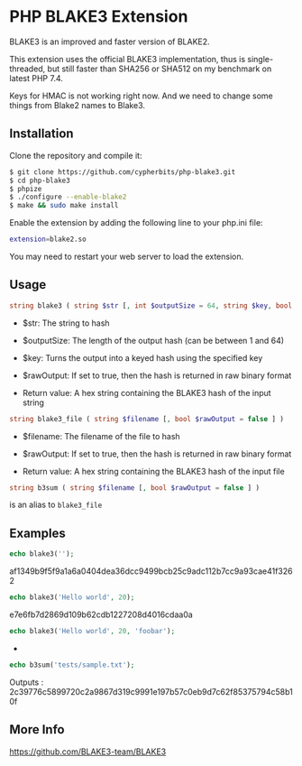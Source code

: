 PHP BLAKE3 Extension
============================

BLAKE3 is an improved and faster version of BLAKE2.

This extension uses the official BLAKE3 implementation, thus is single-threaded, but still faster than SHA256 or SHA512 on my benchmark on latest PHP 7.4.

Keys for HMAC is not working right now. And we need to change some things from Blake2 names to Blake3.

Installation
------------
Clone the repository and compile it:
```sh
$ git clone https://github.com/cypherbits/php-blake3.git
$ cd php-blake3
$ phpize
$ ./configure --enable-blake2
$ make && sudo make install
```

Enable the extension by adding the following line to your php.ini file:

```sh
extension=blake2.so
```

You may need to restart your web server to load the extension.


Usage
----
```php
string blake3 ( string $str [, int $outputSize = 64, string $key, bool $rawOutput = false ] )
```

* $str: The string to hash
* $outputSize: The length of the output hash (can be between 1 and 64)
* $key: Turns the output into a keyed hash using the specified key
* $rawOutput: If set to true, then the hash is returned in raw binary format

* Return value: A hex string containing the BLAKE3 hash of the input string

```php
string blake3_file ( string $filename [, bool $rawOutput = false ] )
```

* $filename: The filename of the file to hash
* $rawOutput: If set to true, then the hash is returned in raw binary format

* Return value: A hex string containing the BLAKE3 hash of the input file

```php
string b3sum ( string $filename [, bool $rawOutput = false ] )
```

is an alias to `blake3_file`


Examples
--------
```php
echo blake3('');
```

af1349b9f5f9a1a6a0404dea36dcc9499bcb25c9adc112b7cc9a93cae41f3262

```php
echo blake3('Hello world', 20);
```

e7e6fb7d2869d109b62cdb1227208d4016cdaa0a

```php
echo blake3('Hello world', 20, 'foobar');
```

-


```php
echo b3sum('tests/sample.txt');
```

Outputs : 2c39776c5899720c2a9867d319c9991e197b57c0eb9d7c62f85375794c58b10f

More Info
---------
https://github.com/BLAKE3-team/BLAKE3
